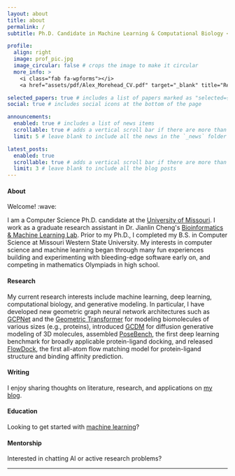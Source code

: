 ```yaml
---
layout: about
title: about
permalink: /
subtitle: Ph.D. Candidate in Machine Learning & Computational Biology <a target='_blank' rel='noopener noreferrer' href='https://missouri.edu/'>@Mizzou</a>

profile:
  align: right
  image: prof_pic.jpg
  image_circular: false # crops the image to make it circular
  more_info: >
    <i class="fab fa-wpforms"></i>
    <a href="assets/pdf/Alex_Morehead_CV.pdf" target="_blank" title="Resume/CV">Resume/CV</a>

selected_papers: true # includes a list of papers marked as "selected={true}"
social: true # includes social icons at the bottom of the page

announcements:
  enabled: true # includes a list of news items
  scrollable: true # adds a vertical scroll bar if there are more than 3 news items
  limit: 5 # leave blank to include all the news in the `_news` folder

latest_posts:
  enabled: true
  scrollable: true # adds a vertical scroll bar if there are more than 3 new posts items
  limit: 3 # leave blank to include all the blog posts
---
```


<h4 id="about">About</h4>
Welcome! :wave:<br>

I am a Computer Science Ph.D. candidate at the <a target='_blank' rel='noopener noreferrer' href='https://missouri.edu/'>University of Missouri</a>. I work as a graduate research assistant in Dr. Jianlin Cheng's <a target='_blank' rel='noopener noreferrer' href='http://calla.rnet.missouri.edu/cheng/'>Bioinformatics & Machine Learning Lab</a>. Prior to my Ph.D., I completed my B.S. in Computer Science at Missouri Western State University. My interests in computer science and machine learning began through many fun experiences building and experimenting with bleeding-edge software early on, and competing in mathematics Olympiads in high school.

<h4 id="about">Research</h4>
My current research interests include machine learning, deep learning, computational biology, and generative modeling. In particular, I have developed new geometric graph neural network architectures such as <a target='_blank' rel='noopener noreferrer' href='https://github.com/BioinfoMachineLearning/GCPNet'>GCPNet</a> and the <a target='_blank' rel='noopener noreferrer' href='https://github.com/BioinfoMachineLearning/DeepInteract'>Geometric Transformer</a> for modeling biomolecules of various sizes (e.g., proteins), introduced <a target='_blank' rel='noopener noreferrer' href='https://github.com/BioinfoMachineLearning/Bio-Diffusion'>GCDM</a> for diffusion generative modeling of 3D molecules, assembled <a target='_blank' rel='noopener noreferrer' href='https://github.com/BioinfoMachineLearning/PoseBench'>PoseBench</a>,  the first deep learning benchmark for broadly applicable protein-ligand docking, and released <a target='_blank' rel='noopener noreferrer' href='https://github.com/BioinfoMachineLearning/FlowDock'>FlowDock</a>, the first all-atom flow matching model for protein-ligand structure and binding affinity prediction.

<h4 id="about">Writing</h4>
I enjoy sharing thoughts on literature, research, and applications on <a target='_blank' rel='noopener noreferrer' href='https://amorehead.github.io/blog/'>my blog</a>.

<h4 id="about">Education</h4>
Looking to get started with <a target='_blank' rel='noopener noreferrer' href='https://github.com/amorehead/MLForEveryone'>machine learning</a>?

<h4 id="about">Mentorship</h4>
Interested in chatting AI or active research problems?

<!-- Google Calendar Appointment Scheduling begin -->
<link href="https://calendar.google.com/calendar/scheduling-button-script.css" rel="stylesheet">
<script src="https://calendar.google.com/calendar/scheduling-button-script.js" async></script>
<script>
(function() {
  var target = document.currentScript;
  window.addEventListener('load', function() {
    calendar.schedulingButton.load({
      url: 'https://calendar.google.com/calendar/appointments/schedules/AcZssZ3kEeqPHbHHKn5nI0LY3-jiBcGJ2xSYQU1Hj5OLAmYSSbqq4UJbtvxnbl7gNtIHPK0PmR1Fj-_K?gv=true',
      color: '#039BE5',
      label: 'Book an appointment',
      target,
    });
  });
})();
</script>
<!-- end Google Calendar Appointment Scheduling -->

<hr>